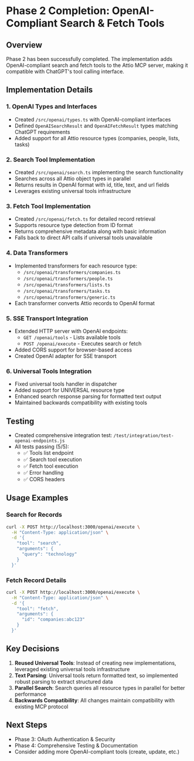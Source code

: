 # Phase 2 Completion: OpenAI-Compliant Search & Fetch Tools

## Overview
Phase 2 has been successfully completed. The implementation adds OpenAI-compliant search and fetch tools to the Attio MCP server, making it compatible with ChatGPT's tool calling interface.

## Implementation Details

### 1. OpenAI Types and Interfaces
- Created `/src/openai/types.ts` with OpenAI-compliant interfaces
- Defined `OpenAISearchResult` and `OpenAIFetchResult` types matching ChatGPT requirements
- Added support for all Attio resource types (companies, people, lists, tasks)

### 2. Search Tool Implementation
- Created `/src/openai/search.ts` implementing the search functionality
- Searches across all Attio object types in parallel
- Returns results in OpenAI format with id, title, text, and url fields
- Leverages existing universal tools infrastructure

### 3. Fetch Tool Implementation
- Created `/src/openai/fetch.ts` for detailed record retrieval
- Supports resource type detection from ID format
- Returns comprehensive metadata along with basic information
- Falls back to direct API calls if universal tools unavailable

### 4. Data Transformers
- Implemented transformers for each resource type:
  - `/src/openai/transformers/companies.ts`
  - `/src/openai/transformers/people.ts`
  - `/src/openai/transformers/lists.ts`
  - `/src/openai/transformers/tasks.ts`
  - `/src/openai/transformers/generic.ts`
- Each transformer converts Attio records to OpenAI format

### 5. SSE Transport Integration
- Extended HTTP server with OpenAI endpoints:
  - `GET /openai/tools` - Lists available tools
  - `POST /openai/execute` - Executes search or fetch
- Added CORS support for browser-based access
- Created OpenAI adapter for SSE transport

### 6. Universal Tools Integration
- Fixed universal tools handler in dispatcher
- Added support for UNIVERSAL resource type
- Enhanced search response parsing for formatted text output
- Maintained backwards compatibility with existing tools

## Testing
- Created comprehensive integration test: `/test/integration/test-openai-endpoints.js`
- All tests passing (5/5):
  - ✅ Tools list endpoint
  - ✅ Search tool execution
  - ✅ Fetch tool execution  
  - ✅ Error handling
  - ✅ CORS headers

## Usage Examples

### Search for Records
```bash
curl -X POST http://localhost:3000/openai/execute \
  -H "Content-Type: application/json" \
  -d '{
    "tool": "search",
    "arguments": {
      "query": "technology"
    }
  }'
```

### Fetch Record Details
```bash
curl -X POST http://localhost:3000/openai/execute \
  -H "Content-Type: application/json" \
  -d '{
    "tool": "fetch",
    "arguments": {
      "id": "companies:abc123"
    }
  }'
```

## Key Decisions
1. **Reused Universal Tools**: Instead of creating new implementations, leveraged existing universal tools infrastructure
2. **Text Parsing**: Universal tools return formatted text, so implemented robust parsing to extract structured data
3. **Parallel Search**: Search queries all resource types in parallel for better performance
4. **Backwards Compatibility**: All changes maintain compatibility with existing MCP protocol

## Next Steps
- Phase 3: OAuth Authentication & Security
- Phase 4: Comprehensive Testing & Documentation
- Consider adding more OpenAI-compliant tools (create, update, etc.)